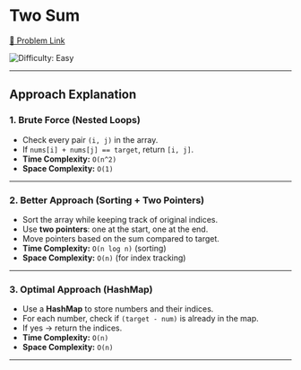 # Two Sum  

[🔗 Problem Link](https://leetcode.com/problems/two-sum)

![Difficulty: Easy](https://img.shields.io/badge/Difficulty-Easy-brightgreen)

---

## Approach Explanation  

### 1. Brute Force (Nested Loops) 
- Check every pair `(i, j)` in the array.  
- If `nums[i] + nums[j] == target`, return `[i, j]`.  
- **Time Complexity:** `O(n^2)`  
- **Space Complexity:** `O(1)`  

---

### 2. Better Approach (Sorting + Two Pointers)  
- Sort the array while keeping track of original indices.  
- Use **two pointers**: one at the start, one at the end.  
- Move pointers based on the sum compared to target.  
- **Time Complexity:** `O(n log n)` (sorting)  
- **Space Complexity:** `O(n)` (for index tracking)  

---

### 3. Optimal Approach (HashMap)  
- Use a **HashMap** to store numbers and their indices.  
- For each number, check if `(target - num)` is already in the map.  
- If yes → return the indices.  
- **Time Complexity:** `O(n)`  
- **Space Complexity:** `O(n)`  

---

